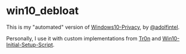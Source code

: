 # win10_debloat

This is my "automated" version of [Windows10-Privacy](https://github.com/adolfintel/Windows10-Privacy), by [@adolfintel](https://github.com/adolfintel).

Personally, I use it with custom implementations from [Tr0n](https://github.com/bmrf/tron) and [Win10-Initial-Setup-Script](https://github.com/Disassembler0/Win10-Initial-Setup-Script).
